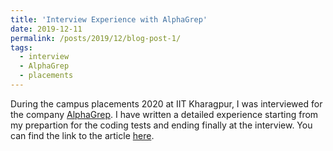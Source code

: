 ```yaml
---
title: 'Interview Experience with AlphaGrep'
date: 2019-12-11
permalink: /posts/2019/12/blog-post-1/
tags:
  - interview
  - AlphaGrep
  - placements
---
```


During the campus placements 2020 at IIT Kharagpur, I was interviewed for the company [AlphaGrep](http://alpha-grep.com/). I have written a detailed experience starting from my prepartion for the coding tests and ending finally at the interview. You can find the link to the article [here](https://medium.com/@miku.bhushan/my-interview-experience-with-alphagrep-a13fa4e5e544). 
